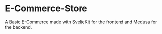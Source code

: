 # E-Commerce-Store
A Basic E-Commerce made with SvelteKit for the frontend and Medusa for the backend. 
